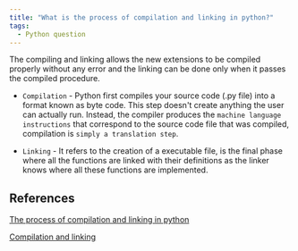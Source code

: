 ```yaml
---
title: "What is the process of compilation and linking in python?"
tags:
  - Python question
---
```


The compiling and linking allows the new extensions to be compiled properly without any error and the linking can be done only when it passes the compiled procedure.

* `Compilation` - Python first compiles your source code (.py file) into a format known as byte code. This step doesn't create anything the user can actually run. Instead, the compiler produces the `machine language instructions` that correspond to the source code file that was compiled, compilation is `simply a translation step`.

* `Linking` - It refers to the creation of a  executable file, is the final phase where all the functions are linked with their definitions as the linker knows where all these functions are implemented.

## References

[The process of compilation and linking in python](https://www.tutorialspoint.com/what-is-the-process-of-compilation-and-linking-in-python)

[Compilation and linking](https://www.quora.com/What-is-the-process-in-Python-of-compilation-and-linking?share=1)
